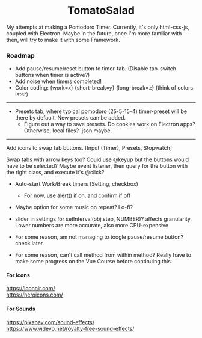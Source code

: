 <h1 align='center'>TomatoSalad</h1>

My attempts at making a Pomodoro Timer. Currently, it's only html-css-js, coupled with Electron. Maybe in the future, once I'm more familiar with then, will try to make it with some Framework. 



### Roadmap
+ Add pause/resume/reset button to timer-tab. (Disable tab-switch buttons when timer is active?)
+ Add noise when timers completed!
+ Color coding: {work=x} {short-break=y} {long-break=z} (think of colors later)
---
+ Presets tab, where typical pomodoro (25-5-15-4) timer-preset will be there by default. New presets can be added.
	+ Figure out a way to save presets. Do cookies work on Electron apps? Otherwise, local files? .json maybe. 
---

Add icons to swap tab buttons. [Input (Timer), Presets, Stopwatch]

Swap tabs with arrow keys too? Could use @keyup but the buttons would have to be selected? Maybe event listener, then query for the button with the right class, and execute it's @click?


+ Auto-start Work/Break timers (Setting, checkbox)
	+ For now, use alert() if on, and confirm if off



+ Maybe option for some music on repeat? Lo-fi?


+ slider in settings for setInterval(obj.step, NUMBER)? affects granularity. Lower numbers are more accurate, also more CPU-expensive

+ For some reason, am not managing to toogle pause/resume button?  check later. 


+ For some reason, can't call method from within method? Really have to make some progress on the Vue Course before continuing this.



#### For Icons
https://iconoir.com/  
https://heroicons.com/
#### For Sounds
https://pixabay.com/sound-effects/  
https://www.videvo.net/royalty-free-sound-effects/  
